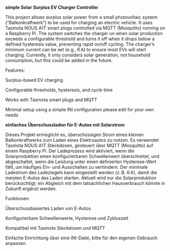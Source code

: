 **simple Solar Surplus EV Charger Controller**

This project allows surplus solar power from a small photovoltaic system (“Balkonkraftwerk”) to be used for charging an electric vehicle. It uses Tasmota NOUS A1T smart plugs controlled via MQTT (Mosquitto) running on a Raspberry Pi. The system switches the charger on when solar production exceeds a configurable threshold and turns it off when it drops below a defined hysteresis value, preventing rapid on/off cycling. The charger’s minimum current can be set (e.g., 6 A) to ensure most EVs will start charging. Currently, it only considers solar generation, not household consumption, but this could be added in the future.

Features:

Surplus-based EV charging

Configurable thresholds, hysteresis, and cycle time

Works with Tasmota smart plugs and MQTT

Minimal setup using a simple INI configuration please edit for your own needs


**einfaches Überschussladen für E-Autos mit Solarstrom**

Dieses Projekt ermöglicht es, überschüssigen Strom eines kleinen Balkonkraftwerks zum Laden eines Elektroautos zu nutzen. Es verwendet Tasmota NOUS A1T Steckdosen, gesteuert über MQTT (Mosquitto) auf einem Raspberry Pi. Der Ladeprozess wird aktiviert, wenn die Solarproduktion einen konfigurierbaren Schwellenwert überschreitet, und abgeschaltet, wenn die Leistung unter einen definierten Hysterese-Wert fällt, um häufiges Ein- und Ausschalten zu verhindern. Der minimale Ladestrom des Ladeziegels kann eingestellt werden (z. B. 6 A), damit die meisten E-Autos das Laden starten. Aktuell wird nur die Solarproduktion berücksichtigt; ein Abgleich mit dem tatsächlichen Hausverbrauch könnte in Zukunft ergänzt werden.

Funktionen:

Überschussbasiertes Laden von E-Autos

Konfigurierbare Schwellenwerte, Hysterese und Zykluszeit

Kompatibel mit Tasmota Steckdosen und MQTT

Einfache Einrichtung über eine INI-Datei, bitte für den eigenen Gebrauch anpassen



